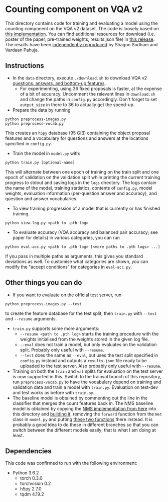 # Counting component on VQA v2

This directory contains code for training and evaluating a model using the counting component on the VQA v2 dataset.
The code is loosely based on [this implementation][0].
You can find additional resources for download (i.e. poster of the paper, pre-trained weights, results.json file) in [this release](https://github.com/Cyanogenoid/vqa-counting/releases/tag/resources).
The results have been [independently reproduced][5] by Shagun Sodhani and Vardaan Pahuja.

## Instructions

- In the `data` directory, execute `./download.sh` to download VQA v2 [questions, answers, and bottom-up features][4].
  - For experimenting, using 36 fixed proposals is faster, at the expense of a bit of accuracy. Uncomment the relevant lines in `download.sh` and change the paths in `config.py` accordingly. Don't forget to set `output_size` in there to 36 to actually get the speed-up.
- Prepare the data by running
```
python preprocess-images.py
python preprocess-vocab.py
```
This creates an `h5py` database (95 GiB) containing the object proposal features and a vocabulary for questions and answers at the locations specified in `config.py`.
- Train the model in `model.py` with:
```
python train.py [optional-name]
```
This will alternate between one epoch of training on the train split and one epoch of validation on the validation split while printing the current training progress to stdout and saving logs in the `logs` directory.
The logs contain the name of the model, training statistics, contents of `config.py`,  model weights, evaluation information (per-question answer and accuracy), and question and answer vocabularies.
- To view training progression of a model that is currently or has finished training.
```
python view-log.py <path to .pth log>
```

- To evaluate accuracy (VQA accuracy and balanced pair accuracy; see paper for details) in various categories, you can run
```
python eval-acc.py <path to .pth log> [<more paths to .pth logs> ...]
```
If you pass in multiple paths as arguments, this gives you standard deviations as well.
To customise what categories are shown, you can modify the "accept conditions" for categories in `eval-acc.py`.

## Other things you can do
- If you want to evaluate on the official test server, run
```
python preprocess-images.py --test
```
to create the feature database for the test split, then `train.py` with `--test` and `--resume` arguments.
- `train.py` supports some more arguments:
  - `--resume <path to .pth log>` starts the training procedure with the weights initialised from the weights stored in the given log file.
  - `--eval` does not train a model, but only evaluates on the validation split. Probably only useful with `--resume`.
  - `--test` does the same as `--eval`, but uses the test split specified in `config.py` instead and outputs a `results.json` file ready to be uploaded to the test server. Also probably only useful with `--resume`.
- Training on both the `train` and `val` splits for evaluation on the test server is now supported in this.
Switch to the trainval branch of this repository, run `preprocess-vocab.py` to have the vocabulary depend on training and validation data and train a model with `train.py`.
Evaluation on test-dev and test works as before with `train.py`.
- The baseline model is obtained by commenting out the line in the classifier that merges the count features back in.
The NMS baseline model is obtained by copying the [NMS implementation from here][1] into this directory and [building it][4], removing the `forward` function from the `Net` class in `model.py` and putting [these two functions][2] there instead.
It is probably a good idea to do these in different branches so that you can switch between the different models easily; that is what I am doing at least.

## Dependencies

This code was confirmed to run with the following environment:

- Python 3.6.2
  - torch 0.3.0
  - torchvision 0.2
  - h5py 2.7.0
  - tqdm 4.19.2


[0]: https://github.com/Cyanogenoid/pytorch-vqa
[1]: https://github.com/ruotianluo/pytorch-faster-rcnn/tree/master/lib/nms
[2]: https://gist.github.com/anonymous/2701c0964712e0a7fcce64ea752e391a
[4]: https://github.com/ruotianluo/pytorch-faster-rcnn#installation
[5]: https://arxiv.org/abs/1805.08174
